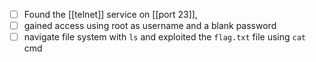 - [ ] Found the [[telnet]] service on [[port 23]], 
- [ ] gained access using root as username and a blank password
- [ ] navigate file system with `ls` and exploited the `flag.txt`  file using `cat` cmd